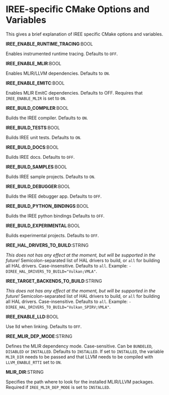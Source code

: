 # IREE-specific CMake Options and Variables

This gives a brief explanation of IREE specific CMake options and variables.

**IREE_ENABLE_RUNTIME_TRACING**:BOOL

  Enables instrumented runtime tracing. Defaults to `OFF`.


**IREE_ENABLE_MLIR**:BOOL

  Enables MLIR/LLVM dependencies. Defaults to `ON`.

**IREE_ENABLE_EMITC**:BOOL

  Enables MLIR EmitC dependencies. Defaults to OFF.
  Requires that `IREE_ENABLE_MLIR` is set to `ON`.


**IREE_BUILD_COMPILER**:BOOL

  Builds the IREE compiler. Defaults to `ON`.


**IREE_BUILD_TESTS**:BOOL

  Builds IREE unit tests. Defaults to `ON`.

**IREE_BUILD_DOCS**:BOOL

  Builds IREE docs. Defaults to `OFF`.


**IREE_BUILD_SAMPLES**:BOOL

  Builds IREE sample projects. Defaults to `ON`.


**IREE_BUILD_DEBUGGER**:BOOL

  Builds the IREE debugger app. Defaults to `OFF`.


**IREE_BUILD_PYTHON_BINDINGS**:BOOL

  Builds the IREE python bindings Defaults to `OFF`.


**IREE_BUILD_EXPERIMENTAL**:BOOL

  Builds experimental projects. Defaults to `OFF`.


**IREE_HAL_DRIVERS_TO_BUILD**:STRING

  *This does not has any effect at the moment, but will be supported in the future!*
  Semicolon-separated list of HAL drivers to build, or `all` for building all HAL drivers. Case-insensitive. Defaults to `all`. Example: `-DIREE_HAL_DRIVERS_TO_BUILD="Vulkan;VMLA"`.


**IREE_TARGET_BACKENDS_TO_BUILD**:STRING

  *This does not has any effect at the moment, but will be supported in the future!*
  Semicolon-separated list of HAL drivers to build, or `all` for building all HAL drivers. Case-insensitive. Defaults to `all`. Example: `-DIREE_HAL_DRIVERS_TO_BUILD="Vulkan_SPIRV;VMLA"`.


**IREE_ENABLE_LLD**:BOOL

  Use lld when linking. Defaults to `OFF`.


**IREE_MLIR_DEP_MODE**:STRING

  Defines the MLIR dependency mode. Case-sensitive. Can be `BUNDELED`, `DISABLED` or `INSTALLED`. Defaults to `INSTALLED`.
  If set to `INSTALLED`, the variable `MLIR_DIR` needs to be passed and that LLVM needs to be compiled with `LLVM_ENABLE_RTTI` set to `ON`.


**MLIR_DIR**:STRING

  Specifies the path where to look for the installed MLIR/LLVM packages. Required if `IREE_MLIR_DEP_MODE` is set to `INSTALLED`.
